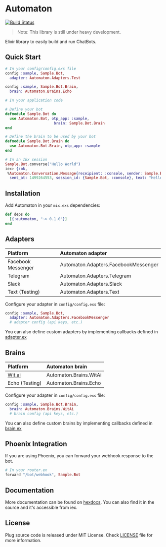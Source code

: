 # Automaton

[![Build Status](https://semaphoreci.com/api/v1/tslim/automaton/branches/master/shields_badge.svg)](https://semaphoreci.com/tslim/automaton)

> Note: This library is still under heavy development.

Elixir library to easily build and run ChatBots.

## Quick Start

```elixir
# In your config/config.exs file
config :sample, Sample.Bot,
  adapter: Automaton.Adapters.Test

config :sample, Sample.Bot.Brain,
  brain: Automaton.Brains.Echo

# In your application code

# Define your bot
defmodule Sample.Bot do
  use Automaton.Bot, otp_app: :sample,
                      brain: Sample.Bot.Brain
end

# Define the brain to be used by your bot
defmodule Sample.Bot.Brain do
  use Automaton.Bot.Brain, otp_app: :sample
end

# In an IEx session
Sample.Bot.converse("Hello World")
iex> {:ok,
 %Automaton.Conversation.Message{receipient: :console, sender: Sample.Bot,
  sent_at: 1499264553, session_id: {Sample.Bot, :console}, text: "Hello World"}}
```

## Installation

Add Automaton in your `mix.exs` dependencies:

  ```elixir
  def deps do
    [{:automaton, "~> 0.1.0"}]
  end
  ```

## Adapters

Platform          | Automaton adapter
:-----------------| :------------------------
Facebook Messenger| Automaton.Adapters.FacebookMessenger
Telegram          | Automaton.Adapters.Telegram
Slack             | Automaton.Adapters.Slack
Text (Testing)    | Automaton.Adapters.Text

Configure your adapter in `config/config.exs` file:

```elixir
config :sample, Sample.Bot,
  adapter: Automaton.Adapters.FacebookMessenger
  # adapter config (api keys, etc.)
```

You can also define custom adapters by implementing callbacks defined in
[adapter.ex](https://github.com/flexnode/automaton/blob/master/lib/automaton/adapter.ex)

## Brains

Platform                | Automaton brain
:-----------------------| :------------------------
[Wit.ai](http://wit.ai) | Automaton.Brains.WitAi
Echo (Testing)          | Automaton.Brains.Echo

Configure your adapter in `config/config.exs` file:

```elixir
config :sample, Sample.Bot.Brain,
  brain: Automaton.Brains.WitAi
  # brain config (api keys, etc.)
```

You can also define custom brains by implementing callbacks defined in
[brain.ex](https://github.com/flexnode/automaton/blob/master/lib/automaton/bot/brain.ex)

## Phoenix Integration

If you are using Phoenix, you can forward your webhook response to the bot.

```elixir
# In your router.ex
forward "/bot/webhook", Sample.Bot
```

## Documentation

More documentation can be found on [hexdocs](https://hex.pm/automaton). You can also find it in the source and it's accessible from iex.

## License

Plug source code is released under MIT License.
Check [LICENSE](https://github.com/flexnode/automaton/blob/master/LICENSE.md) file for more information.
